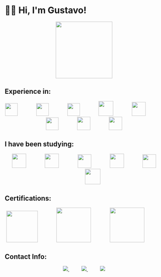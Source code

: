 # 👨‍💼 Hi, I'm Gustavo!



<p align="center">
  <img align="center" height="180" src="https://github-readme-stats.vercel.app/api/top-langs/?username=guftrindade&layout=compact&theme=default)](https://github.com/anuraghazra/github-readme-stats" />  
</p>

## Experience in:
<p align="center">
    <img height="40" src="https://github.com/guftrindade/guftrindade/assets/67704261/f593ff66-2fb4-4b89-b9e1-a04e8a80c36a">
    &nbsp;&nbsp;&nbsp;&nbsp;&nbsp;&nbsp;&nbsp;&nbsp;&nbsp;&nbsp;&nbsp;&nbsp;&nbsp;
    <img height="40" src="https://user-images.githubusercontent.com/67704261/216823155-d9beb49a-d348-4cd6-bc0e-13abd3e6dcee.png">
    &nbsp;&nbsp;&nbsp;&nbsp;&nbsp;&nbsp;&nbsp;&nbsp;&nbsp;&nbsp;&nbsp;&nbsp;&nbsp;
    <img height="40" src="https://user-images.githubusercontent.com/67704261/216822972-9e815a16-5f2c-4c20-b378-0367affde7e1.png">
    &nbsp;&nbsp;&nbsp;&nbsp;&nbsp;&nbsp;&nbsp;&nbsp;&nbsp;&nbsp;&nbsp;&nbsp;&nbsp;
    <img height="47" src="https://github.com/guftrindade/guftrindade/assets/67704261/0e5ae34e-94eb-468f-b52b-97d2b2e7d9bb">
    &nbsp;&nbsp;&nbsp;&nbsp;&nbsp;&nbsp;&nbsp;&nbsp;&nbsp;&nbsp;&nbsp;&nbsp;&nbsp;
    <img height="44" src="https://github.com/guftrindade/guftrindade/assets/67704261/08777b44-3f8f-4fe1-a5f6-221b1f34b969">
    &nbsp;&nbsp;&nbsp;&nbsp;&nbsp;&nbsp;&nbsp;&nbsp;&nbsp;&nbsp;&nbsp;&nbsp;&nbsp;
  <img height="40" src="https://github.com/guftrindade/guftrindade/assets/67704261/f423bbc0-aabd-4d27-926a-9e6584c74682">
     &nbsp;&nbsp;&nbsp;&nbsp;&nbsp;&nbsp;&nbsp;&nbsp;&nbsp;&nbsp;&nbsp;&nbsp;&nbsp;
    <img height="42" src="https://github.com/guftrindade/guftrindade/assets/67704261/44b38bca-8c63-4341-8730-e8cbadee4135">
    &nbsp;&nbsp;&nbsp;&nbsp;&nbsp;&nbsp;&nbsp;&nbsp;&nbsp;&nbsp;&nbsp;&nbsp;&nbsp;
    <img height="42" src="https://github.com/guftrindade/guftrindade/assets/67704261/dc114408-12d6-4a03-a3cf-df3b8873e222">
</p>


## I have been studying:
<p align="center">
    <img height="45" src="https://github.com/guftrindade/guftrindade/assets/67704261/516bf1e2-baee-446d-9cf5-153e61ace2d8">
    &nbsp;&nbsp;&nbsp;&nbsp;&nbsp;&nbsp;&nbsp;&nbsp;&nbsp;&nbsp;&nbsp;&nbsp;&nbsp;
  <img height="45" src="https://github.com/guftrindade/guftrindade/assets/67704261/1f02593f-a383-4efa-86a2-9ae4d186f579">
    &nbsp;&nbsp;&nbsp;&nbsp;&nbsp;&nbsp;&nbsp;&nbsp;&nbsp;&nbsp;&nbsp;&nbsp;&nbsp;
    <img height="43" src="https://github.com/guftrindade/guftrindade/assets/67704261/f654e4b2-f7f0-4ede-b7e2-0af6122e1637">
     &nbsp;&nbsp;&nbsp;&nbsp;&nbsp;&nbsp;&nbsp;&nbsp;&nbsp;&nbsp;&nbsp;&nbsp;&nbsp;
    <img height="45" src="https://github.com/guftrindade/guftrindade/assets/67704261/b467b6f8-5def-49b5-8f84-40f3d52e2bdb">
    &nbsp;&nbsp;&nbsp;&nbsp;&nbsp;&nbsp;&nbsp;&nbsp;&nbsp;&nbsp;&nbsp;&nbsp;&nbsp;
    <img height="43" src="https://github.com/guftrindade/guftrindade/assets/67704261/e0ffde31-cd73-4599-b9ed-50aeb9d00472">
  &nbsp;&nbsp;&nbsp;&nbsp;&nbsp;&nbsp;&nbsp;&nbsp;&nbsp;&nbsp;&nbsp;&nbsp;&nbsp;
    <img height="49" src="https://github.com/guftrindade/guftrindade/assets/67704261/47618655-24c3-4815-b546-849e2f489699">
</p>

## Certifications:
<p align="center">
    <img height="100" src="https://user-images.githubusercontent.com/67704261/216822600-baafafe9-27c4-4ab6-b528-2d8a512bc740.png">
    &nbsp;&nbsp;&nbsp;&nbsp;&nbsp;&nbsp;&nbsp;&nbsp;&nbsp;&nbsp;&nbsp;&nbsp;&nbsp;
    <img height="110" src="https://github.com/guftrindade/guftrindade/assets/67704261/4633c53a-e18c-441b-b486-89b3932cb3c5">
     &nbsp;&nbsp;&nbsp;&nbsp;&nbsp;&nbsp;&nbsp;&nbsp;&nbsp;&nbsp;&nbsp;&nbsp;&nbsp;
  <img height="110" src="https://github.com/guftrindade/guftrindade/assets/67704261/e888c130-767f-42b9-bb2d-525e2009de30">
     &nbsp;&nbsp;&nbsp;&nbsp;&nbsp;&nbsp;&nbsp;&nbsp;&nbsp;&nbsp;&nbsp;&nbsp;&nbsp;

</p>

## Contact Info:

<p align="center">
    <a href="https://github.com/guftrindade">
        <img  src="https://img.shields.io/badge/github-%23100000.svg?&style=for-the-badge&logo=github&logoColor=white&link=mailto:https://github.com/guftrindade">
    </a>
    &nbsp;&nbsp;&nbsp;&nbsp;&nbsp;&nbsp;&nbsp;&nbsp;&nbsp;
    <a href="mailto:gustavoferreiratrindade@gmail.com">
        <img src="https://img.shields.io/badge/gmail-D14836?&style=for-the-badge&logo=gmail&logoColor=white&link=mailto:gustavoferreiratrindade@gmail.com">
    </a>
    &nbsp;&nbsp;&nbsp;&nbsp;&nbsp;&nbsp;&nbsp;&nbsp;&nbsp;
    <a href="https://www.linkedin.com/in/gustavoftrindade/">
        <img src="https://img.shields.io/badge/linkedin-%230077B5.svg?&style=for-the-badge&logo=linkedin&logoColor=white&link=mailto:https://www.linkedin.com/in/gustavoftrindade/">
    </a>
</p>
